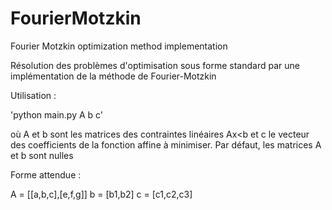 # FourierMotzkin
Fourier Motzkin optimization method implementation

Résolution des problèmes d'optimisation sous forme standard par une implémentation de la méthode de Fourier-Motzkin


Utilisation : 

  'python main.py A b c'
  
où A et b sont les matrices des contraintes linéaires Ax<b et c le vecteur des coefficients de la fonction affine à minimiser.
Par défaut, les matrices A et b sont nulles

Forme attendue : 

  A = [[a,b,c],[e,f,g]]
  b = [b1,b2]
  c = [c1,c2,c3]
